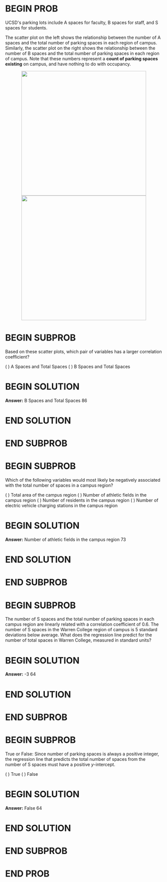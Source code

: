 # BEGIN PROB

UCSD's parking lots include A spaces for faculty, B spaces for staff,
and S spaces for students.

The scatter plot on the left shows the relationship between the number
of A spaces and the total number of parking spaces in each region of
campus. Similarly, the scatter plot on the right shows the relationship
between the number of B spaces and the total number of parking spaces in
each region of campus. Note that these numbers represent a **count of
parking spaces existing** on campus, and have nothing to do with
occupancy.

<center>
<img src="../../assets/images/wi24-quizzes/scatterplot_A.png" width=400>
<img src="../../assets/images/wi24-quizzes/scatterplot_B.png" width=400>

</center>

# BEGIN SUBPROB

Based on these scatter plots, which pair of variables has a larger
correlation coefficient?

( ) A Spaces and Total Spaces 
( ) B Spaces and Total Spaces

# BEGIN SOLUTION

**Answer:** B Spaces and Total Spaces
<average>86</average>

# END SOLUTION

# END SUBPROB

# BEGIN SUBPROB

Which of the following variables would most likely be negatively
associated with the total number of spaces in a campus region?

( ) Total area of the campus region
( ) Number of athletic fields in the campus region
( ) Number of residents in the campus region
( ) Number of electric vehicle charging stations in the campus region

# BEGIN SOLUTION

**Answer:** Number of athletic fields in the campus region
<average>73</average>

# END SOLUTION

# END SUBPROB

# BEGIN SUBPROB

The number of S spaces and the total number of parking spaces in each
campus region are linearly related with a correlation coefficient of
0.6. The number of S spaces in the Warren College region of campus is 5
standard deviations below average. What does the regression line predict
for the number of total spaces in Warren College, measured in standard
units?

# BEGIN SOLUTION

**Answer:** -3
<average>64</average>

# END SOLUTION

# END SUBPROB

# BEGIN SUBPROB

True or False: Since number of parking spaces is always a positive
integer, the regression line that predicts the total number of spaces
from the number of S spaces must have a positive $y$-intercept.

( ) True 
( ) False

# BEGIN SOLUTION

**Answer:** False
<average>64 </average>

# END SOLUTION

# END SUBPROB

# END PROB